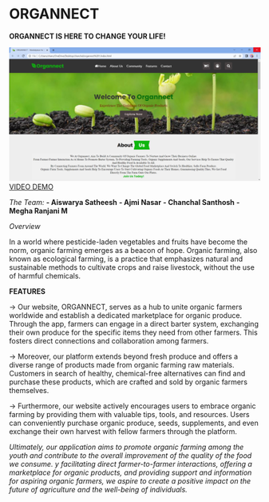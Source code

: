 # ORGANNECT
**ORGANNECT IS HERE TO CHANGE YOUR LIFE!**

![organnect.png](https://github.com/CrossBytes/ORGANNECT/blob/main/organnect.png)
[VIDEO DEMO](https://drive.google.com/file/d/1-0BbtoTK09EXROExTnrJ8pPs87PY08oh/view)

*The Team:* 
**- Aiswarya Satheesh**
**- Ajmi Nasar**
**- Chanchal Santhosh**
**- Megha Ranjani M**

*Overview*

In a world where pesticide-laden vegetables and fruits have become the norm, organic farming emerges as a beacon of hope. Organic farming, also known as ecological farming, is a practice that emphasizes natural and sustainable methods to cultivate crops and raise livestock, without the use of harmful chemicals. 

**FEATURES**

-> Our website, ORGANNECT, serves as a hub to unite organic farmers worldwide and establish a dedicated marketplace for organic produce. Through the app, farmers can engage in a direct barter system, exchanging their own produce for the specific items they need from other farmers. This fosters direct connections and collaboration among farmers.

-> Moreover, our platform extends beyond fresh produce and offers a diverse range of products made from organic farming raw materials. Customers in search of healthy, chemical-free alternatives can find and purchase these products, which are crafted and sold by organic farmers themselves.

-> Furthermore, our website actively encourages users to embrace organic farming by providing them with valuable tips, tools, and resources. Users can conveniently purchase organic produce, seeds, supplements, and even exchange their own harvest with fellow farmers through the platform.

*Ultimately, our application aims to promote organic farming among the youth and contribute to the overall improvement of the quality of the food we consume. y facilitating direct farmer-to-farmer interactions, offering a marketplace for organic products, and providing support and information for aspiring organic farmers, we aspire to create a positive impact on the future of agriculture and the well-being of individuals.*

